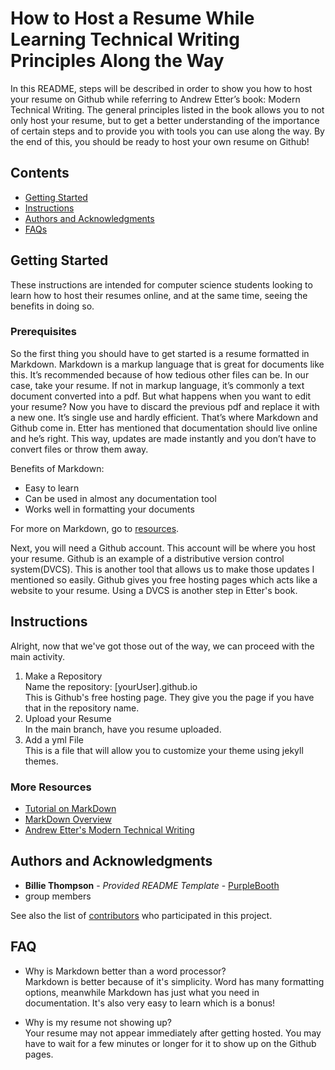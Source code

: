 # How to Host a Resume While Learning Technical Writing Principles Along the Way 

In this README, steps will be described in order to show you how to host your resume on Github while referring to Andrew Etter’s book: Modern Technical Writing. The general principles listed in the book allows you to not only host your resume, but to get a better understanding of the importance of certain steps and to provide you with tools you can use along the way. By the end of this, you should be ready to host your own resume on Github!


## Contents

  - [Getting Started](#getting-started)
  - [Instructions](#instructions)
  - [Authors and Acknowledgments](#authors-and-acknowledgments)
  - [FAQs](#faq)

## Getting Started

These instructions are intended for computer science students looking to learn how to host their resumes online, and at the same time, seeing the benefits in doing so. 

### Prerequisites

So the first thing you should have to get started is a resume formatted in Markdown. Markdown is a markup language that is great for documents like this. It’s recommended because of how tedious other files can be. In our case, take your resume. If not in markup language, it’s commonly a text document converted into a pdf. But what happens when you want to edit your resume? Now you have to discard the previous pdf and replace it with a new one. It’s single use and hardly efficient. That’s where Markdown and Github come in. Etter has mentioned that documentation should live online and he’s right. This way, updates are made instantly and you don’t have to convert files or throw them away.  

Benefits of Markdown:  
-	Easy to learn
-	Can be used in almost any documentation tool
-	Works well in formatting your documents

For more on Markdown, go to [resources](#more-resources).  

Next, you will need a Github account. This account will be where you host your resume. Github is an example of a distributive version control system(DVCS). This is another tool that allows us to make those updates I mentioned so easily. Github gives you free hosting pages which acts like a website to your resume. Using a DVCS is another step in Etter's book.

## Instructions
Alright, now that we've got those out of the way, we can proceed with the main activity.  

1. Make a Repository  
   Name the repository: [yourUser].github.io  
   This is Github's free hosting page. They give you the page if you have that in the repository name. 
2. Upload your Resume  
   In the main branch, have you resume uploaded. 
3. Add a yml File  
   This is a file that will allow you to customize your theme using jekyll themes.

### More Resources
* [Tutorial on MarkDown](https://www.markdowntutorial.com)  
* [MarkDown Overview](https://www.markdownguide.org/getting-started) 
* [Andrew Etter's Modern Technical Writing](https://www.amazon.ca/Modern-Technical-Writing-Introduction-Documentation-ebook/dp/B01A2QL9SS)


## Authors and Acknowledgments

  - **Billie Thompson** - *Provided README Template* -
    [PurpleBooth](https://github.com/PurpleBooth)
  - group members

See also the list of
[contributors](https://github.com/PurpleBooth/a-good-readme-template/contributors)
who participated in this project.

## FAQ

- Why is Markdown better than a word processor?  
Markdown is better because of it's simplicity. Word has many formatting options, meanwhile Markdown has just what you need in documentation. It's also very easy to learn which is a bonus!

- Why is my resume not showing up?  
  Your resume may not appear immediately after getting hosted. You may have to wait for a few minutes or longer for it to show up on the Github pages. 